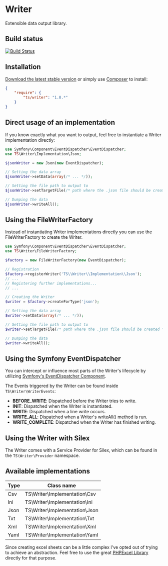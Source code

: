 # Writer

Extensible data output library.

## Build status

[![Build Status](https://travis-ci.org/timoschaefer/Writer.png)](https://travis-ci.org/timoschaefer/Writer)

## Installation

[Download the latest stable version](https://github.com/timoschaefer/Writer/archive/1.0.zip) or simply use [Composer](http://getcomposer.org) to install:

```json
{
    "require": {
        "ts/writer": "1.0.*"
    }
}
```

## Direct usage of an implementation

If you know exactly what you want to output, feel free to instantiate a Writer implementation directly:

```php
use Symfony\Component\EventDispatcher\EventDispatcher;
use TS\Writer\Implementation\Json;

$jsonWriter = new Json(new EventDispatcher);

// Setting the data array
$jsonWriter->setData(array(/* ... */));

// Setting the file path to output to
$jsonWriter->setTargetFile(/* path where the .json file should be created */);

// Dumping the data
$jsonWriter->writeAll();
```

## Using the FileWriterFactory

Instead of instantiating Writer implementations directly you can use the FileWriterFactory to create the Writer.

```php
use Symfony\Component\EventDispatcher\EventDispatcher;
use TS\Writer\FileWriterFactory;

$factory = new FileWriterFactory(new EventDispatcher);

// Registration
$factory->registerWriter('TS\\Writer\\Implementation\\Json');
// ...
// Registering further implementations...
// ...

// Creating the Writer
$writer = $factory->createForType('json');

// Setting the data array
$writer->setData(array(/* ... */));

// Setting the file path to output to
$writer->setTargetFile(/* path where the .json file should be created */);

// Dumping the data
$writer->writeAll();
```

## Using the Symfony EventDispatcher

You can intercept or influence most parts of the Writer's lifecycle by utilizing [Symfony's EventDispatcher Component](http://symfony.com/doc/current/components/event_dispatcher/introduction.html).

The Events triggered by the Writer can be found inside ``TS\Writer\WriterEvents``:

- **BEFORE_WRITE**: Dispatched before the Writer tries to write.
- **INIT**: Dispatched when the Writer is instantiated.
- **WRITE**: Dispatched when a line write occurs.
- **WRITE_ALL**: Dispatched when a Writer's writeAll() method is run.
- **WRITE_COMPLETE**: Dispatched when the Writer has finished writing.

## Using the Writer with Silex

The Writer comes with a Service Provider for Silex, which can be found in the ``TS\Writer\Provider`` namespace.

## Available implementations

| Type  | Class name                     |
| ----- | ------------------------------ |
| Csv   | TS\Writer\Implementation\Csv   |
| Ini   | TS\Writer\Implementation\Ini   |
| Json  | TS\Writer\Implementation\Json  |
| Txt   | TS\Writer\Implementation\Txt   |
| Xml   | TS\Writer\Implementation\Xml   |
| Yaml  | TS\Writer\Implementation\Yaml  |

Since creating excel sheets can be a little complex I've opted out of trying to achieve an abstraction. Feel free to use the great [PHPExcel Library](http://phpexcel.codeplex.com/) directly for that purpose.
